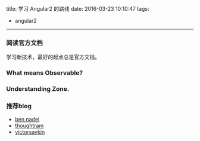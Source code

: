 title: 学习 Angular2 的路线
date: 2016-03-23 10:10:47
tags:
- angular2
---

### 阅读官方文档
学习新技术，最好的起点总是官方文档。

### What means Observable?

### Understanding Zone.

### 推荐blog

- [ben nadel](http://www.bennadel.com/blog/recent-blog-entries.htm)
- [thoughtram](http://blog.thoughtram.io/)
- [victorsavkin](http://victorsavkin.com)